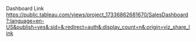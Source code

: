 Dashboard Link
https://public.tableau.com/views/project_17336862681670/SalesDashboard?:language=en-US&publish=yes&:sid=&:redirect=auth&:display_count=n&:origin=viz_share_link

